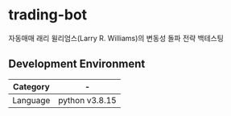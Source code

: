 # trading-bot
자동매매
래리 윌리엄스(Larry R. Williams)의 변동성 돌파 전략
백테스팅

## Development Environment
|Category| - |
| --- | --- |
|Language|python v3.8.15|